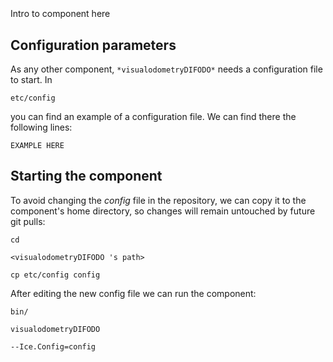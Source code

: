 ```
```
#
``` visualodometryDIFODO
```
Intro to component here


## Configuration parameters
As any other component,
``` *visualodometryDIFODO* ```
needs a configuration file to start. In

    etc/config

you can find an example of a configuration file. We can find there the following lines:

    EXAMPLE HERE

    
## Starting the component
To avoid changing the *config* file in the repository, we can copy it to the component's home directory, so changes will remain untouched by future git pulls:

    cd

``` <visualodometryDIFODO 's path> ```

    cp etc/config config
    
After editing the new config file we can run the component:

    bin/

```visualodometryDIFODO ```

    --Ice.Config=config
